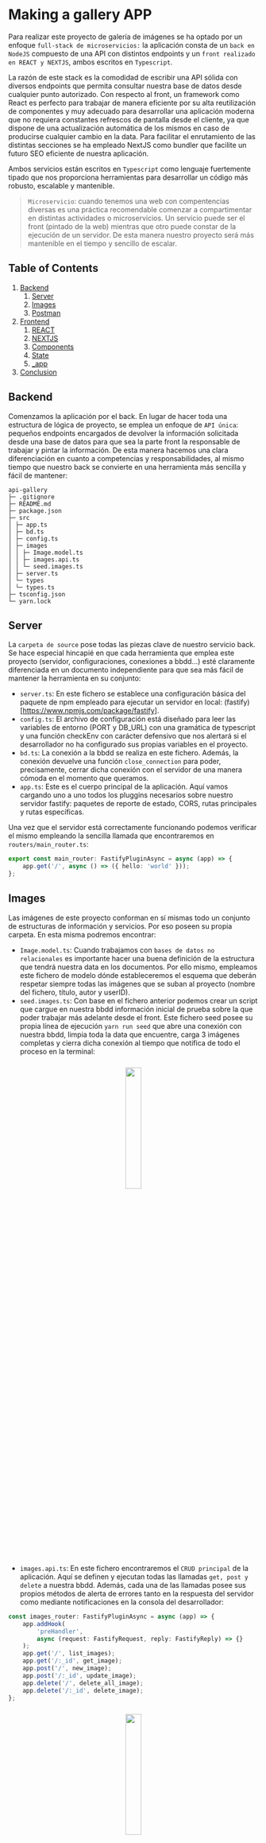 # Making a gallery APP

<!-- Explicación del proceso de desarrollo y justificación (cuál es la
arquitectura, qué técnicas has utilizado, así como todo lo que
creas relevante para nosotras ) -->

Para realizar este proyecto de galería de imágenes se ha optado por un enfoque `full-stack de microservicios:` la aplicación consta de un `back en NodeJS` compuesto de una API con distintos endpoints y un `front realizado en REACT y NEXTJS`, ambos escritos en `Typescript`.

La razón de este stack es la comodidad de escribir una API sólida con diversos endpoints que permita consultar nuestra base de datos desde cualquier punto autorizado. Con respecto al front, un framework como React es perfecto para trabajar de manera eficiente por su alta reutilización de componentes y muy adecuado para desarrollar una aplicación moderna que no requiera constantes refrescos de pantalla desde el cliente, ya que dispone de una actualización automática de los mismos en caso de producirse cualquier cambio en la data. Para facilitar el enrutamiento de las distintas secciones se ha empleado NextJS como bundler que facilite un futuro SEO eficiente de nuestra aplicación.

Ambos servicios están escritos en `Typescript` como lenguaje fuertemente tipado que nos proporciona herramientas para desarrollar un código más robusto, escalable y mantenible.

> `Microservicio`: cuando tenemos una web con compentencias diversas es una práctica recomendable comenzar a compartimentar en distintas actividades o microservicios. Un servicio puede ser el front (pintado de la web) mientras que otro puede constar de la ejecución de un servidor. De esta manera nuestro proyecto será más mantenible en el tiempo y sencillo de escalar.

## Table of Contents

1. [Backend](#backend)
   1. [Server](#server)
   1. [Images](#images)
   1. [Postman](#postman)
1. [Frontend](#frontend)
   1. [REACT](#react)
   1. [NEXTJS](#nextjs)
   1. [Components](#components)
   1. [State](#state)
   1. [\_app](#app)
1. [Conclusion](#conclusion)

## Backend

Comenzamos la aplicación por el back. En lugar de hacer toda una estructura de lógica de proyecto, se emplea un enfoque de `API única`: pequeños endpoints encargados de devolver la información solicitada desde una base de datos para que sea la parte front la responsable de trabajar y pintar la información. De esta manera hacemos una clara diferenciación en cuanto a competencias y responsabilidades, al mismo tiempo que nuestro back se convierte en una herramienta más sencilla y fácil de mantener:

```
api-gallery
├─ .gitignore
├─ README.md
├─ package.json
├─ src
│ ├─ app.ts
│ ├─ bd.ts
│ ├─ config.ts
│ ├─ images
│ │ ├─ Image.model.ts
│ │ ├─ images.api.ts
│ │ └─ seed.images.ts
│ ├─ server.ts
│ └─ types
│ └─ types.ts
├─ tsconfig.json
└─ yarn.lock
```

## Server

La `carpeta de source` pose todas las piezas clave de nuestro servicio back. Se hace especial hincapié en que cada herramienta que emplea este proyecto (servidor, configuraciones, conexiones a bbdd...) esté claramente diferenciada en un documento independiente para que sea más fácil de mantener la herramienta en su conjunto:

- `server.ts`: En este fichero se establece una configuración básica del paquete de npm empleado para ejecutar un servidor en local: (fastify)[https://www.npmjs.com/package/fastify].
- `config.ts`: El archivo de configuración está diseñado para leer las variables de entorno (PORT y DB_URL) con una gramática de typescript y una función checkEnv con carácter defensivo que nos alertará si el desarrollador no ha configurado sus propias variables en el proyecto.
- `bd.ts`: La conexión a la bbdd se realiza en este fichero. Además, la conexión devuelve una función `close_connection` para poder, precisamente, cerrar dicha conexión con el servidor de una manera cómoda en el momento que queramos.
- `app.ts`: Este es el cuerpo principal de la aplicación. Aquí vamos cargando uno a uno todos los pluggins necesarios sobre nuestro servidor fastify: paquetes de reporte de estado, CORS, rutas principales y rutas específicas.

Una vez que el servidor está correctamente funcionando podemos verificar el mismo empleando la sencilla llamada que encontraremos en `routers/main_router.ts`:

```ts
export const main_router: FastifyPluginAsync = async (app) => {
	app.get('/', async () => ({ hello: 'world' }));
};
```

## Images

Las imágenes de este proyecto conforman en sí mismas todo un conjunto de estructuras de información y servicios. Por eso poseen su propia carpeta. En esta misma podremos encontrar:

- `Image.model.ts`: Cuando trabajamos con `bases de datos no relacionales` es importante hacer una buena definición de la estructura que tendrá nuestra data en los documentos. Por ello mismo, empleamos este fichero de modelo dónde estableceremos el esquema que deberán respetar siempre todas las imágenes que se suban al proyecto (nombre del fichero, título, autor y userID).
- `seed.images.ts`: Con base en el fichero anterior podemos crear un script que cargue en nuestra bbdd información inicial de prueba sobre la que poder trabajar más adelante desde el front. Este fichero seed posee su propia línea de ejecución `yarn run seed` que abre una conexión con nuestra bbdd, limpia toda la data que encuentre, carga 3 imágenes completas y cierra dicha conexión al tiempo que notifica de todo el proceso en la terminal:

<div align="center" display="flex">
  <img src="../public/yarnrunseed.png" style="margin:2%; width: 25%">
</div>

- `images.api.ts`: En este fichero encontraremos el `CRUD principal` de la aplicación. Aquí se definen y ejecutan todas las llamadas `get, post y delete` a nuestra bbdd. Además, cada una de las llamadas posee sus propios métodos de alerta de errores tanto en la respuesta del servidor como mediante notificaciones en la consola del desarrollador:

```ts
const images_router: FastifyPluginAsync = async (app) => {
	app.addHook(
		'preHandler',
		async (request: FastifyRequest, reply: FastifyReply) => {}
	);
	app.get('/', list_images);
	app.get('/:_id', get_image);
	app.post('/', new_image);
	app.post('/:_id', update_image);
	app.delete('/', delete_all_image);
	app.delete('/:_id', delete_image);
};
```

<div align="center" display="flex">
  <img src="../public/yarnrundev.png" style="margin:2%; width: 25%">
</div>

## Postman

Llegados a este punto del desarrollo, si nuestro trabajo es correcto cuando ejecutemos nuestro servidor con `yarn run dev` en el puerto seleccionado, tendremos disponibles toda una serie de endpoints que nos responderán con la data almacenada en nuestra bbdd. Una de las maneras más cómodas de comprobar los resultados es mediante el cliente [postman](https://www.postman.com/): aquí podemos almacenar todas las llamadas que queramos, configurarlas, guardarlas en carpetas e incluso definir `query parameters ` y estructuras de información en el body de nuestras peticiones.

## Frontend

Una vez desarrollado nuestro back podemos centrarnos en un front que consuma, trabaje y pinte la información almacenada en bbdd. Este apartado de proyecto se ha realizado con [REACT](https://es.reactjs.org/) y [NEXTJS](https://nextjs.org/).

La implementación del front ha seguido un proceso gradual. El primer objetivo es establecer un enrutado básico y los elementos compartidos por toda la aplicación (menú y estilos). Una vez hecho, se procede a un pintado básico de la información de bbdd mediante una fetcher hecho con axios:

```ts
const api_client = axios.create({ baseURL: 'http://127.0.0.1:3001' });
```

Si podemos pintar la información por pantalla, el resto del trabajo consiste en hacer las llamadas correctas y definir un pintado de la data atractivo desde el front con las herramientas y procesos detallados a continuación.

Cabe destacar la estructura de carpetas del proyecto:

- `components`: carpeta donde encontraremos todos los componentes reutilizables del proyecto.
- `lib`: librería de utilidades como el fetcher, el state general de la aplicación o el tipado de Typescript.
- `pages`: pieza clave para el enrutamiento con NextJS.
- `public`: que sirve los ficheros estáticos de manera temporal (más adelante podríamos modificar estas acciones por llamadas a un servidor de imágenes).
- `style`: centralización de los estilos generales de nuestra app.
- `utils`: la carpeta útiles puede llegar a ser un riesgo para un proyecto, ya que puede tornarse en un "cajón de sastre". En este caso almacenará funciones específicas de apoyo para el funcionamiento del proyecto, como la detección de imágenes en local.

## React

`React` es una librería o framework de frontend especializada en el pintado por pantalla mediante componentes. La principal ventaja de React es que genera su propio DOM (o `DOM en la sombra`): si el DOM creaba un árbol DOM global, el Shadow DOM crea dentro del DOM regular un sub-árbol. Dentro del mismo, los nodos HTML, el CSS y el JS son independientes, siendo esta su principal ventaja, ya que permite la encapsulación de pequeñas partes del documento. Bajo esta premisa, cada vez que un componente de react se actualiza, autmáticamente se ejecutará una reconciliación con el DOM de aquellos elementos modificados: es decir, ya no es necesario recargar constantemente desde cliente para apreciar los cambios en la aplicación sino que `React se encargará por nosotros de actualizar los componentes modificados`.

## NextJS

`NextJS` es un bundler que nos permite crear páginas completamente renderizadas desde el servidor para ser consumidas por el cliente. Dicho de otra manera, NEXTJS nos ayudará a generar páginas con un posicionamiento SEO más eficiente y al mismo tiempo nos facilitará un enrutamiento de nuestros proyectos mucho más sencillo mediante una estructura de carpetas determinada.

## Components

Una de las principales ventajas que posee el framework de React es la creación de entidades visuales o `componentes interactivos y reutilizables`. Dichos componentes aúnan un lenguaje de marcado de etiquetas y código javascript que les permite actualizar su contenido sin necesidad de refrescar la página desde el cliente. El concepto reutilizable es si cabe más importante: un mismo componente bien ejecutado podrá ser empleado cuantas veces queramos a lo largo de nuestro proyecto. Esta centralización de componentes es vital, ya que todos los cambios o correcciones necesarias a futuro se ejecutarán en un único archivo de nuestro proyecto.

Los componentes que encontraremos en este proyecto son un menú, un formulario para añadir imágenes, una lista de imágenes y un componente especial para la carga de la data (ver más adelante).

## State

Otro de los puntos a destacar de los componentes son sus `propiedades`: variables de información que pueden recibir y que emplearán para pintar un resultado u otro. Estas propiedades pueden generarse desde cualquier componente y pasar dicha data a todos sus descendientes (o padres) respetando siempre el orden jerárquico del DOM. No obstante, una jerarquía de componentes demasiado extensa puede acabar suponiendo un proyecto difícil de mantener en el tiempo debido a un exceso de `properting drilling` o `state lifting` (nombre que da la comunidad a este tipo de acciones). Dichas técnicas no malas en sí mismas, pero en el momento en que una web se convierte en una jerarquía con muchos componentes, abusar de dichos métodos puede complicar la calidad y mantenimiento del proyecto. Es por ello por lo que es siempre recomendable acudir al `State`.

El State o Estado de la aplicación es un componente especial que almacena toda la información útil para los componentes (nombre de usuario, imágenes disponibles, funciones compartidas...) y que está al alcance de todos ellos mediante su propio hook.

En lugar de emplear un hook State se ha optado por emplear una librería sintácticamente más sencilla y fácil de trabajar: [react-sweet-state](https://atlassian.github.io/react-sweet-state). El estado general de nuestra aplicación se dividirá en un initialState (`images.ts`) y en una serie de acciones que modificarán dicho estado (`image_actions.ts`).

Estas acciones (load_images, add_image, remove y edit) y la data (o lista de imágenes) estarán disponibles a todos los componentes mediante el hook `useImages()`.

En este momento, tenemos una aplicación en el front que posee distintos componentes, los cuales pueden acceder a una data comun (en este caso las imágenes de bbdd) gracias a un estado compartido y, además, quedan definidos un conjunto de acciones sobre dichas imágenes, ejecutables desde cualquier punto de la jerarquía de nuestros componentes.

## \_app

Como hemos mencionado antes, una de las ventas de NextJS es la generación de enrutamiento dentro de nuestra aplicación mediante su estructura de carpetas. De esta manera, todos los ficheros que se encuentren dentro de la carpeta pages pasarán a ser rutas navegables del proyecto. Es este aspecto, recibe una mención especial el fichero `_app.ts`, ya que constituirá una página compartida por todas las demás páginas de nuestro proyecto, lo que nos permitirá tener un state general, un layout y un CSS global:

```tsx
const App = ({ Component, pageProps }) => (
	<>
		<ThemeProvider theme={lightTheme}>
			<GlobalStyles />
			<header>
				<Menu />
			</header>
			<main>
				<LoadData>
					<Component {...pageProps} />
				</LoadData>
			</main>
		</ThemeProvider>
	</>
);
```

## Conclusion

Considero que el proceso aplicado para la elaboración en este proyecto presenta un ejemplo moderno de desarrollo de webs, no solo con respecto a frameworks y herramientas empleadas, sino en cuanto a metodologías como son los microservicios.

Esta aplicación puede ser fácilmente reconvertida a un proyecto con cualquier temática deseable con un enfoque de SPA o MPA. Además, su estructura de servidor y endpoints hace muy sencillo implementar pluggins de mejora (como identificación de usuario mediante [Auth0](https://auth0.com)).

Por otro lado, un front hecho con NextJS supone un despliegue muy sencillo en producción en [Vercel)](https://vercel.com/), o dockerizar el mismo para hacer un despliegue controlado en [Heroku](https://www.heroku.com/) o [AWS](https://aws.amazon.com/es/).
